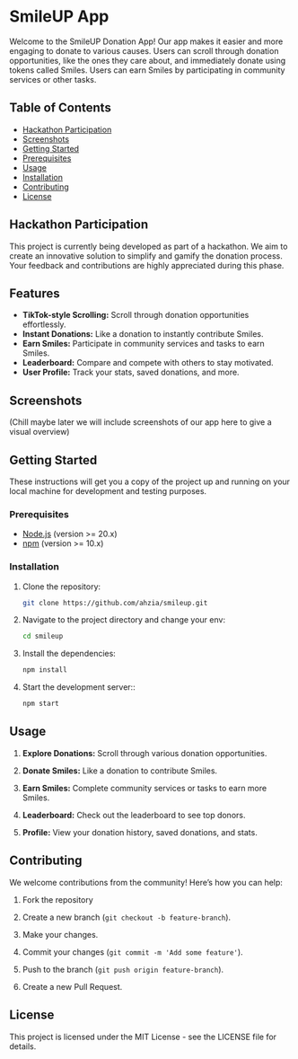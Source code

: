 # SmileUP App

Welcome to the SmileUP Donation App! Our app makes it easier and more engaging to donate to various causes. Users can scroll through donation opportunities, like the ones they care about, and immediately donate using tokens called Smiles. Users can earn Smiles by participating in community services or other tasks.

## Table of Contents

- [Hackathon Participation](#hackathon-participation)
- [Screenshots](#screenshots)
- [Getting Started](#getting-started)
- [Prerequisites](#prerequisites)
- [Usage](#usage)
- [Installation](#installation)
- [Contributing](#contributing)
- [License](#license)

## Hackathon Participation

This project is currently being developed as part of a hackathon. We aim to create an innovative solution to simplify and gamify the donation process. Your feedback and contributions are highly appreciated during this phase.

## Features

- **TikTok-style Scrolling:** Scroll through donation opportunities effortlessly.
- **Instant Donations:** Like a donation to instantly contribute Smiles.
- **Earn Smiles:** Participate in community services and tasks to earn Smiles.
- **Leaderboard:** Compare and compete with others to stay motivated.
- **User Profile:** Track your stats, saved donations, and more.

## Screenshots

(Chill maybe later we will include screenshots of our app here to give a visual overview)

## Getting Started

These instructions will get you a copy of the project up and running on your local machine for development and testing purposes.

### Prerequisites

- [Node.js](https://nodejs.org/) (version >= 20.x)
- [npm](https://www.npmjs.com/) (version >= 10.x)

### Installation

1. Clone the repository:
   ```bash
   git clone https://github.com/ahzia/smileup.git
   ```
2. Navigate to the project directory and change your env:
    ```bash
    cd smileup
    ```
3. Install the dependencies:
    ```bash
    npm install
    ```
4. Start the development server::
    ```bash
    npm start
    ```
    
## Usage

1. **Explore Donations:** Scroll through various donation opportunities.

2. **Donate Smiles:** Like a donation to contribute Smiles.

3. **Earn Smiles:** Complete community services or tasks to earn more Smiles.

4. **Leaderboard:** Check out the leaderboard to see top donors.

5. **Profile:** View your donation history, saved donations, and stats.

## Contributing

We welcome contributions from the community! Here’s how you can help:

1. Fork the repository

2. Create a new branch (`git checkout -b feature-branch`).

3. Make your changes.

4. Commit your changes (`git commit -m 'Add some feature'`).

5. Push to the branch (`git push origin feature-branch`).

6. Create a new Pull Request.


## License
This project is licensed under the MIT License - see the LICENSE file for details.
